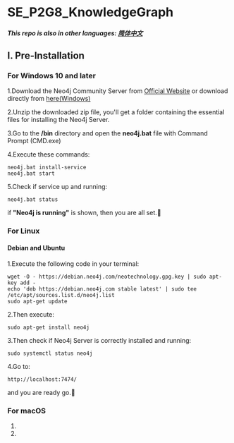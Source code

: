 # SE_P2G8_KnowledgeGraph
##### This repo is also in other languages: [简体中文](https://github.com/Sthrumbee/SE_P2G8_KnowledgeGraph/blob/main/README_zh_cn.md)

## I. Pre-Installation
### For Windows 10 and later
1.Download the Neo4j Community Server from [Official Website](https://neo4j.com/deployment-center/) or download directly from [here(Windows)](https://go.neo4j.com/download-thanks.html?edition=community&release=5.12.0&flavour=winzip)

2.Unzip the downloaded zip file, you'll get a folder containing the essential files for installing the Neo4j Server.

3.Go to the **/bin** directory and open the **neo4j.bat** file with Command Prompt (CMD.exe)

4.Execute these commands:
    
    neo4j.bat install-service
    neo4j.bat start

5.Check if service up and running:
    
    neo4j.bat status
if **"Neo4j is running"** is shown, then you are all set.🎉

### For Linux
#### Debian and Ubuntu
1.Execute the following code in your terminal:

    wget -O - https://debian.neo4j.com/neotechnology.gpg.key | sudo apt-key add -
    echo 'deb https://debian.neo4j.com stable latest' | sudo tee /etc/apt/sources.list.d/neo4j.list
    sudo apt-get update

2.Then execute:

    sudo apt-get install neo4j

3.Then check if Neo4j Server is correctly installed and running:

    sudo systemctl status neo4j

4.Go to:

    http://localhost:7474/

and you are ready go.🎉
### For macOS
1.
2.

